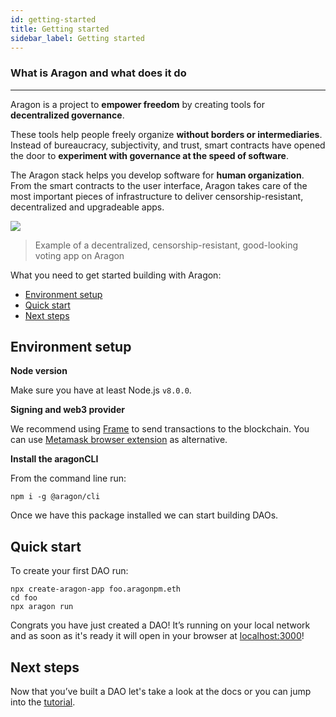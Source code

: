 ```yaml
---
id: getting-started
title: Getting started
sidebar_label: Getting started
---
```


### What is Aragon and what does it do
---

Aragon is a project to **empower freedom** by creating tools for **decentralized governance**.

These tools help people freely organize **without borders or intermediaries**. Instead of bureaucracy, subjectivity, and trust, smart contracts have opened the door to **experiment with governance at the speed of software**.

The Aragon stack helps you develop software for **human organization**. From the smart contracts to the user interface, Aragon takes care of the most important pieces of infrastructure to deliver censorship-resistant, decentralized and upgradeable apps.

![](/docs/assets/core.png)

> Example of a decentralized, censorship-resistant, good-looking voting app on Aragon


What you need to get started building with Aragon:

- [Environment setup](#environment-setup)
- [Quick start](#quick-start)
- [Next steps](#next-steps)


## Environment setup

**Node version**

Make sure you have at least Node.js `v8.0.0`.

**Signing and web3 provider**

We recommend using [Frame](https://frame.sh) to send transactions to the blockchain. You can use [Metamask browser extension](https://metamask.io/) as alternative.

**Install the aragonCLI**

From the command line run:

```
npm i -g @aragon/cli
```

Once we have this package installed we can start building DAOs.

## Quick start

To create your first DAO run:

```
npx create-aragon-app foo.aragonpm.eth
cd foo
npx aragon run
```

Congrats you have just created a DAO! It’s running on your local network and as soon as it's ready it will open in your browser at [localhost:3000](http://localhost:3000)!

## Next steps

Now that you’ve built a DAO let's take a look at the docs or you can jump into the [tutorial](/docs/tutorial.html).